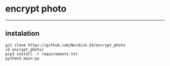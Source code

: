# encrypt photo
---
## instalation
```
git clone https://github.com/Nordick-24/encrypt_photo
cd encrypt_photo/
pip3 install -r requirements.txt
python3 main.py
```

